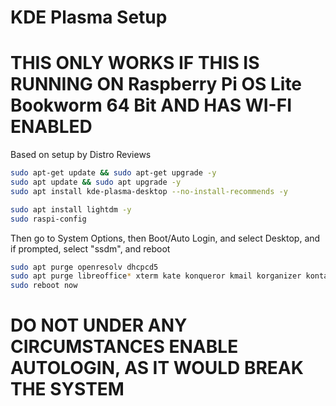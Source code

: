 # KDE Plasma Setup
# THIS ONLY WORKS IF THIS IS RUNNING ON Raspberry Pi OS Lite Bookworm 64 Bit AND HAS WI-FI ENABLED

Based on setup by Distro Reviews

```bash
sudo apt-get update && sudo apt-get upgrade -y
sudo apt update && sudo apt upgrade -y
sudo apt install kde-plasma-desktop --no-install-recommends -y
```

```bash
sudo apt install lightdm -y
sudo raspi-config
```

Then go to System Options, then Boot/Auto Login, and select Desktop, and if prompted, select "ssdm", and reboot

```bash
sudo apt purge openresolv dhcpcd5
sudo apt purge libreoffice* xterm kate konqueror kmail korganizer kontact akregator kaddressbook -y
sudo reboot now
```
# DO NOT UNDER ANY CIRCUMSTANCES ENABLE AUTOLOGIN, AS IT WOULD BREAK THE SYSTEM
